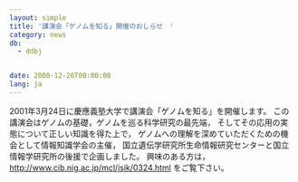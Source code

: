 ```yaml
---
layout: simple
title: '講演会「ゲノムを知る」開催のおしらせ　'
category: news
db:
  - ddbj


date: 2000-12-26T00:00:00
lang: ja
---
```


2001年3月24日に慶應義塾大学で講演会「ゲノムを知る」を開催します。 この講演会はゲノムの基礎，ゲノムを巡る科学研究の最先端， そしてその応用の実態について正しい知識を得た上で， ゲノムへの理解を深めていただくための機会として情報知識学会の主催， 国立遺伝学研究所生命情報研究センターと国立情報学研究所の後援で企画しました。 興味のある方は， http://www.cib.nig.ac.jp/mcl/jsik/0324.html をご覧下さい。
